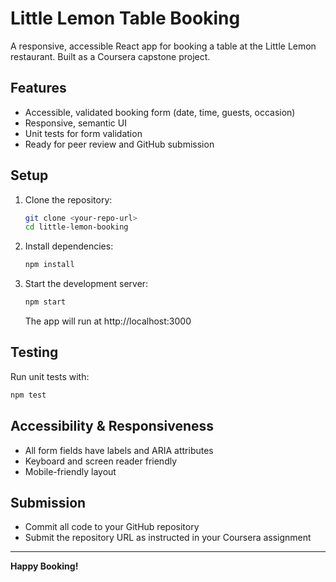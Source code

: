 # Little Lemon Table Booking

A responsive, accessible React app for booking a table at the Little Lemon restaurant. Built as a Coursera capstone project.

## Features
- Accessible, validated booking form (date, time, guests, occasion)
- Responsive, semantic UI
- Unit tests for form validation
- Ready for peer review and GitHub submission

## Setup

1. Clone the repository:
   ```bash
   git clone <your-repo-url>
   cd little-lemon-booking
   ```
2. Install dependencies:
   ```bash
   npm install
   ```
3. Start the development server:
   ```bash
   npm start
   ```
   The app will run at http://localhost:3000

## Testing

Run unit tests with:
```bash
npm test
```

## Accessibility & Responsiveness
- All form fields have labels and ARIA attributes
- Keyboard and screen reader friendly
- Mobile-friendly layout

## Submission
- Commit all code to your GitHub repository
- Submit the repository URL as instructed in your Coursera assignment

---

**Happy Booking!**
